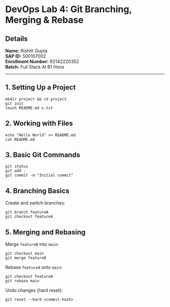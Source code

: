# DevOps Lab 4: Git Branching, Merging & Rebase  

## Details  
**Name:** Rishitt Gupta  
**SAP ID:** 500107002  
**Enrollment Number:** R2142220352  
**Batch:** Full Stack AI B1 Hons  

---  

## 1. Setting Up a Project  
```
mkdir project && cd project  
git init  
touch README.md s.txt  
```  

## 2. Working with Files  
```
echo "Hello World" >> README.md  
cat README.md  
```  

## 3. Basic Git Commands  
```
git status  
git add .  
git commit -m "Initial commit"  
```  

## 4. Branching Basics  
Create and switch branches:  
```
git branch featureA  
git checkout featureA  
```  

## 5. Merging and Rebasing  
Merge `featureB` into `main`:  
```
git checkout main  
git merge featureB  
```  
Rebase `featureA` onto `main`:  
```
git checkout featureA  
git rebase main  
```  
Undo changes (hard reset):  
```
git reset --hard <commit-hash>  
```